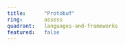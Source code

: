 ```yaml
---
title:      "Protobuf"
ring:       assess
quadrant:   languages-and-frameworks
featured:   false
---
```

